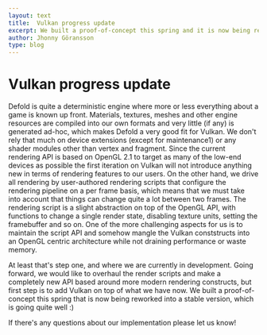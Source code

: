```yaml
---
layout: text
title:  Vulkan progress update
excerpt: We built a proof-of-concept this spring and it is now being reworked into a stable version
author: Jhonny Göransson
type: blog
---
```


# Vulkan progress update
Defold is quite a deterministic engine where more or less everything about a game is known up front. Materials, textures, meshes and other engine resources are compiled into our own formats and very little (if any) is generated ad-hoc, which makes Defold a very good fit for Vulkan. We don't rely that much on device extensions (except for maintenance1) or any shader modules other than vertex and fragment. Since the current rendering API is based on OpenGL 2.1 to target as many of the low-end devices as possible the first iteration on Vulkan will not introduce anything new in terms of rendering features to our users. On the other hand, we drive all rendering by user-authored rendering scripts that configure the rendering pipeline on a per frame basis, which means that we must take into account that things can change quite a lot between two frames. The rendering script is a slight abstraction on top of the OpenGL API, with functions to change a single render state, disabling texture units, setting the framebuffer and so on. One of the more challenging aspects for us is to maintain the script API and somehow mangle the Vulkan conststructs into an OpenGL centric architecture while not draining performance or waste memory.

At least that's step one, and where we are currently in development. Going forward, we would like to overhaul the render scripts and make a completely new API based around more modern rendering constructs, but first step is to add Vulkan on top of what we have now. We built a proof-of-concept this spring that is now being reworked into a stable version, which is going quite well :)

If there's any questions about our implementation please let us know!
